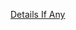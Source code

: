 [Details If Any](https://github.com/deathbybandaid/piholeparser/blob/master/RecentRunLogs/parsingscripts/hpHostsMMT.md)

